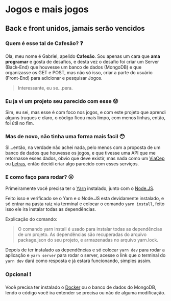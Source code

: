 # Jogos e mais jogos
## Back e front unidos, jamais serão vencidos

### Quem é esse tal de Cafesão? :question:

Ola, meu nome é Gabriel, apelido **Cafesão**.
Sou apenas um cara que **ama programar** e gosta de desafios, e desta vez o desafio foi criar um Server (Back-End)  que houvesse um banco de dados (MongoDB) e que organizasse os GET e POST, mas não só isso, criar a parte do usuário (Front-End) para adicionar e pesquisar Jogos.
>Interessante, eu se...pera.

### Eu ja vi um projeto seu parecido com esse :rage:

Sim, eu sei, mas esse é com foco nos jogos, e com este projeto que aprendi alguns truques e claro, o código ficou mais limpo, com menos linhas, então, foi útil no fim.

### Mas de novo, não tinha uma forma mais facil :hushed:

SI...então, na verdade não achei nada, pelo menos com a proposta de um banco de dados que houvesse os jogos, e que tivesse uma API que me retornasse esses dados, obvio que deve existir, mas nada como um [ViaCep](https://viacep.com.br/) ou [Letras](https://api.vagalume.com.br/docs/letras/), então decidi criar algo parecido com esses serviços.

### E como faço para rodar? :open_mouth:

Primeiramente você precisa ter o [Yarn](https://yarnpkg.com/pt-BR/) instalado, junto com o [Node.JS](https://nodejs.org/pt-br/).

Feito isso e verificado se o Yarn e o Node.JS esta devidamente instalado, e só entrar na pasta raiz via terminal e colocar o comando `yarn install`, feito isso ele ira instalar todas as dependências.

Explicação do comando:

>O comando yarn install é usado para instalar todas as dependências de um projeto. As dependências são recuperadas do arquivo package.json do seu projeto, e armazenadas no arquivo yarn.lock.

Depois de ter instalado as dependências e só colocar `yarn dev` para rodar a aplicação e `yarn server` para rodar o server, acesse o link que o terminal do `yarn dev` dará como resposta e já estará funcionando, simples assim.

### Opcional :exclamation:

Você precisa ter instalado o [Docker](https://www.docker.com) ou o banco de dados do MongoDB, lendo o código você ira entender se precisa ou não de alguma modificação.